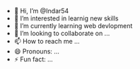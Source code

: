 - 👋 Hi, I’m @Indar54
- 👀 I’m interested in learnig new skills
- 🌱 I’m currently learning web devlopment
- 💞️ I’m looking to collaborate on ...
- 📫 How to reach me ...
- 😄 Pronouns: ...
- ⚡ Fun fact: ...

<!---
Indar54/Indar54 is a ✨ special ✨ repository because its `README.md` (this file) appears on your GitHub profile.
You can click the Preview link to take a look at your changes.
--->
